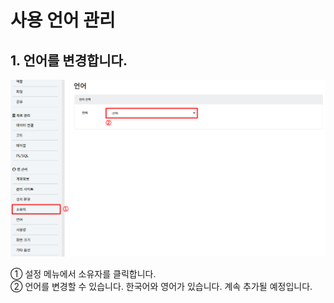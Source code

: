 # 사용 언어 관리

## 1. 언어를 변경합니다.

![언어를 변경합니다](/media/image290.png)

①	설정 메뉴에서 소유자를 클릭합니다.<br>
②	언어를 변경할 수 있습니다. 한국어와 영어가 있습니다. 계속 추가될 예정입니다.
